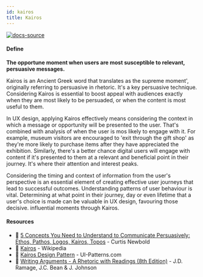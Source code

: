 ```yaml
---
id: kairos
title: Kairos
---
```


[![docs-source](https://img.shields.io/badge/SRC-UX%20Companion-blue)](https://play.google.com/store/apps/details?id=com.cyberduck.uxcompanion)

#### Define

**The opportune moment when users are most susceptible to relevant, persuasive messages.**

Kairos is an Ancient Greek word that translates as the supreme moment', originally referring to persuasive in rhetoric. It's a key persuasive technique. Considering Kairos is essential to boost appeal with audiences exactly when they are most likely to be persuaded, or when the content is most useful to them.

In UX design, applying Kairos effectively means considering the context in which a message or opportunity will be presented to the user. That's combined with analysis of when the user is mos likely to engage with it. For example, museum visitors are encouraged to 'exit through the gift shop' as they're more likely to purchase items after they have appreciated the exhibition. Similarly, there's a better chance digital users will engage with content if it's presented to them at a relevant and beneficial point in their journey. It's where their attention and interest peaks.

Considering the timing and context of information from the user's perspective is an essential element of creating effective user journeys that lead to successful outcomes. Understanding patterns of user behaviour is vital. Determining at what point in their journey, day or even lifetime that a user's choice is made can be valuable in UX design, favouring those decisive. influential moments through Kairos.

#### Resources

* 📃 [5 Concepts You Need to Understand to Communicate Persuasively: Ethos, Pathos, Logos, Kairos, Topos](http://thevisualcommunicationguy.com/2013/08/07/5-concepts-you-need-to-understand-to-communicate-persuasively) - Curtis Newbold
* 📃 [Kairos](https://en.m.wikipedia.org/wiki/Kairos) - Wikipedia
* 📃 [Kairos Design Pattern](http://ui-patterns.com/patterns/Kairos#fnr2) - UI-Patterns.com
* 📘 [Writing Arguments - A Rhetoric with Readings (8th Edition)](https://www.amazon.com/Writing-Arguments-Rhetoric-Readings-Johnson/dp/B008D8PEKM) - J.D. Ramage, J.C. Bean & J. Johnson